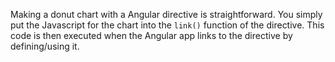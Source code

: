 Making a donut chart with a <code><donut-chart></code>
Angular directive is straightforward. You simply put the 
Javascript for the chart into the <code>link()</code> function
of the directive. This code is then executed when the 
Angular app links to the directive by defining/using it.

